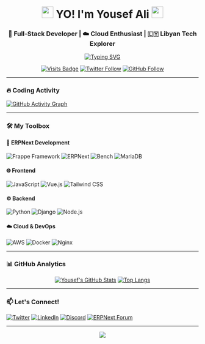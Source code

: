 <h1 align="center">
  <img src="https://emojis.slackmojis.com/emojis/images/1643514389/3649/cool-doge.gif?1643514389" width="30"/>
  YO! I'm Yousef Ali
  <img src="https://media.giphy.com/media/hvRJCLFzcasrR4ia7z/giphy.gif" width="30"/>
</h1>
<h3 align="center">🚀 Full-Stack Developer | ☁️ Cloud Enthusiast | 🇱🇾 Libyan Tech Explorer</h3>

<p align="center">
  <a href="https://git.io/typing-svg">
    <img src="https://readme-typing-svg.demolab.com?font=Fira+Code&pause=1000&color=FFA756&center=true&vCenter=true&width=435&lines=Crafting+digital+experiences;ERPNext+%7C+Frappe+Specialist;Cloud+computing+nerd;Open-source+contributor" alt="Typing SVG" />
  </a>
</p>

<div align="center">
  
[![Visits Badge](https://komarev.com/ghpvc/?username=itsyosefali&label=Profile+Views&color=0e75b6&style=flat)](https://github.com/itsyosefali)
[![Twitter Follow](https://img.shields.io/twitter/follow/jospehumf?style=social)](https://twitter.com/jospehumf)
[![GitHub Follow](https://img.shields.io/github/followers/itsyosefali?label=Follow&style=social)](https://github.com/itsyosefali)
  
</div>

---

### 🔥 Coding Activity
[![GitHub Activity Graph](https://github-readme-activity-graph.vercel.app/graph?username=itsyosefali&theme=github-compact&hide_border=true)](https://github.com/itsyosefali)

---

### 🛠️ My Toolbox

#### 🚀 ERPNext Development
![Frappe Framework](https://img.shields.io/badge/-Frappe_Framework-2496ED?style=flat&logo=python&logoColor=white)
![ERPNext](https://img.shields.io/badge/-ERPNext-2496ED?style=flat&logo=databricks&logoColor=white)
![Bench](https://img.shields.io/badge/-Bench_CLI-4B32C3?style=flat&logo=gnu-bash&logoColor=white)
![MariaDB](https://img.shields.io/badge/-MariaDB-003545?style=flat&logo=mariadb)

#### 🌐 Frontend
![JavaScript](https://img.shields.io/badge/-JavaScript-F7DF1E?style=flat&logo=javascript&logoColor=black)
![Vue.js](https://img.shields.io/badge/-Vue.js-4FC08D?style=flat&logo=vuedotjs&logoColor=white)
![Tailwind CSS](https://img.shields.io/badge/-Tailwind_CSS-38B2AC?style=flat&logo=tailwind-css)

#### ⚙️ Backend
![Python](https://img.shields.io/badge/-Python-3776AB?style=flat&logo=python&logoColor=white)
![Django](https://img.shields.io/badge/-Django-092E20?style=flat&logo=django)
![Node.js](https://img.shields.io/badge/-Node.js-339933?style=flat&logo=nodedotjs&logoColor=white)

#### ☁️ Cloud & DevOps
![AWS](https://img.shields.io/badge/-AWS-232F3E?style=flat&logo=amazon-aws)
![Docker](https://img.shields.io/badge/-Docker-2496ED?style=flat&logo=docker&logoColor=white)
![Nginx](https://img.shields.io/badge/-Nginx-009639?style=flat&logo=nginx&logoColor=white)

---

### 📊 GitHub Analytics

<div align="center">
  
[![Yousef's GitHub Stats](https://github-readme-stats.vercel.app/api?username=itsyosefali&show_icons=true&theme=dark&hide_border=true&count_private=true)](https://github.com/itsyosefali)
[![Top Langs](https://github-readme-stats.vercel.app/api/top-langs/?username=itsyosefali&layout=compact&theme=dark&hide_border=true)](https://github.com/itsyosefali)

</div>

---

### 📫 Let's Connect!
[![Twitter](https://img.shields.io/badge/-Twitter-1DA1F2?style=for-the-badge&logo=twitter&logoColor=white)](https://twitter.com/jospehumf)
[![LinkedIn](https://img.shields.io/badge/-LinkedIn-0A66C2?style=for-the-badge&logo=linkedin&logoColor=white)](https://www.linkedin.com/in/yosef-ali-97b184216/)
[![Discord](https://img.shields.io/badge/-Discord-5865F2?style=for-the-badge&logo=discord&logoColor=white)](https://discord.gg/itsyosefali)
[![ERPNext Forum](https://img.shields.io/badge/-ERPNext_Forum-8CA1AF?style=for-the-badge&logo=git&logoColor=white)](https://discuss.frappe.io/u/yosef)

---

<p align="center">
  <img src="https://capsule-render.vercel.app/api?type=waving&color=gradient&height=100&section=footer&animation=twinkling"/>
</p>

